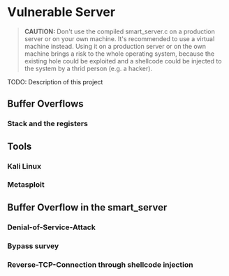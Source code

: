 # Vulnerable Server

> **CAUTION:** Don't use the compiled smart_server.c on a production server or on your own machine. It's recommended to use a virtual machine instead. Using it on a production server or on the own machine brings a risk to the whole operating system, because the existing hole could be exploited and a shellcode could be injected to the system by a thrid person (e.g. a hacker).

TODO: Description of this project

## Buffer Overflows
### Stack and the registers

## Tools
### Kali Linux
### Metasploit

## Buffer Overflow in the smart_server
### Denial-of-Service-Attack
### Bypass survey
### Reverse-TCP-Connection through shellcode injection
